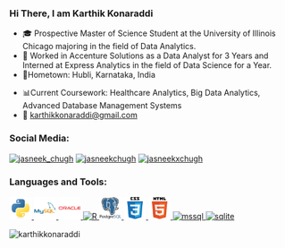 ### Hi There, I am Karthik Konaraddi ###

- :mortar_board: Prospective Master of Science Student at the University of Illinois Chicago majoring in the field of Data Analytics. 
- :office: Worked in Accenture Solutions as a Data Analyst for 3 Years and Interned at Express Analytics in the field of Data Science for a Year.
- :door:Hometown: Hubli, Karnataka, India
* :bar_chart:Current Coursework: Healthcare Analytics, Big Data Analytics, Advanced Database Management Systems
* :e-mail: karthikkonaraddi@gmail.com

<h3 align="left">Social Media:</h3>
<p align="left">
<a href="https://twitter.com/KKonaraddi" target="blank"><img align="center" src="https://cdn.jsdelivr.net/npm/simple-icons@3.0.1/icons/twitter.svg" alt="jasneek_chugh" height="30" width="40" /></a>
<a href="https://www.linkedin.com/in/karthikkonaraddi/" target="blank"><img align="center" src="https://cdn.jsdelivr.net/npm/simple-icons@3.0.1/icons/linkedin.svg" alt="jasneekchugh" height="30" width="40" /></a>
<a href="https://www.instagram.com/karthik_konaraddi/" target="blank"><img align="center" src="https://cdn.jsdelivr.net/npm/simple-icons@3.0.1/icons/instagram.svg" alt="jasneekxchugh" height="30" width="40" /></a>
</p>

<h3 align="left">Languages and Tools:</h3>
<p align="left"> 
<a href="https://www.python.org" target="_blank"> <img src="https://raw.githubusercontent.com/devicons/devicon/master/icons/python/python-original.svg" alt="python" width="40" height="40"/> </a> 
 <a href="https://www.mysql.com/" target="_blank"> <img src="https://raw.githubusercontent.com/devicons/devicon/master/icons/mysql/mysql-original-wordmark.svg" alt="mysql" width="40" height="40"/> </a> 
<a href="https://www.oracle.com/" target="_blank"> <img src="https://raw.githubusercontent.com/devicons/devicon/master/icons/oracle/oracle-original.svg" alt="oracle" width="40" height="40"/> </a> 
<a href="https://www.r-project.org/" target="_blank"> <img src="http://mercury.webster.edu/aleshunas/R_learning_infrastructure/images/RStudio-Ball.png" alt="R" width="40" height="40"/> </a> 
<a href="https://www.postgresql.org" target="_blank"> <img src="https://raw.githubusercontent.com/devicons/devicon/master/icons/postgresql/postgresql-original-wordmark.svg" alt="postgresql" width="40" height="40"/> </a> 
 </a> <a href="https://www.w3schools.com/css/" target="_blank"> <img src="https://raw.githubusercontent.com/devicons/devicon/master/icons/css3/css3-original-wordmark.svg" alt="css3" width="40" height="40"/> </a> 
<a href="https://www.w3.org/html/" target="_blank"> <img src="https://raw.githubusercontent.com/devicons/devicon/master/icons/html5/html5-original-wordmark.svg" alt="html5" width="40" height="40"/> </a> 
<a href="https://developer.mozilla.org/en-US/docs/Web/JavaScript" target="_blank"> <imgsrc="https://raw.githubusercontent.com/devicons/devicon/master/icons/javascript/javascript-original.svg" alt="javascript" width="40" height="40"/> </a> <a 
<a href="https://www.microsoft.com/en-us/sql-server" target="_blank"> <img src="https://www.sqlservertutorial.net/wp-content/uploads/sql-server-tutorial.svg" alt="mssql" width="40" height="40"/> </a> 
<a href="https://www.sqlite.org/" target="_blank"> <img src="https://www.vectorlogo.zone/logos/sqlite/sqlite-icon.svg" alt="sqlite" width="40" height="40"/> </a> </p>

  
<p><img align="center" src="https://github-readme-stats.vercel.app/api/top-langs?username=Karthik-Konaraddi&show_icons=true&locale=en&layout=compact" alt="karthikkonaraddi" /></p>



